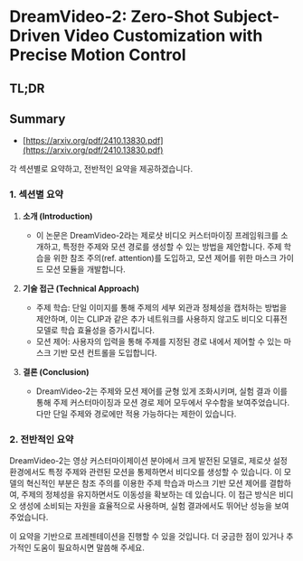 # DreamVideo-2: Zero-Shot Subject-Driven Video Customization with Precise Motion Control
## TL;DR
## Summary
- [https://arxiv.org/pdf/2410.13830.pdf](https://arxiv.org/pdf/2410.13830.pdf)

각 섹션별로 요약하고, 전반적인 요약을 제공하겠습니다.

### 1. 섹션별 요약
1. **소개 (Introduction)**
   - 이 논문은 DreamVideo-2라는 제로샷 비디오 커스터마이징 프레임워크를 소개하고, 특정한 주제와 모션 경로를 생성할 수 있는 방법을 제안합니다. 주제 학습을 위한 참조 주의(ref. attention)를 도입하고, 모션 제어를 위한 마스크 가이드 모션 모듈을 개발합니다.

2. **기술 접근 (Technical Approach)**
   - 주제 학습: 단일 이미지를 통해 주제의 세부 외관과 정체성을 캡처하는 방법을 제안하며, 이는 CLIP과 같은 추가 네트워크를 사용하지 않고도 비디오 디퓨전 모델로 학습 효율성을 증가시킵니다.
   - 모션 제어: 사용자의 입력을 통해 주제를 지정된 경로 내에서 제어할 수 있는 마스크 기반 모션 컨트롤을 도입합니다.

3. **결론 (Conclusion)**
   - DreamVideo-2는 주제와 모션 제어를 균형 있게 조화시키며, 실험 결과 이를 통해 주제 커스터마이징과 모션 경로 제어 모두에서 우수함을 보여주었습니다. 다만 단일 주제와 경로에만 적용 가능하다는 제한이 있습니다.

### 2. 전반적인 요약
DreamVideo-2는 영상 커스터마이제이션 분야에서 크게 발전된 모델로, 제로샷 설정 환경에서도 특정 주제와 관련된 모션을 통제하면서 비디오를 생성할 수 있습니다. 이 모델의 혁신적인 부분은 참조 주의를 이용한 주제 학습과 마스크 기반 모션 제어를 결합하여, 주제의 정체성을 유지하면서도 이동성을 확보하는 데 있습니다. 이 접근 방식은 비디오 생성에 소비되는 자원을 효율적으로 사용하며, 실험 결과에서도 뛰어난 성능을 보여주었습니다.

이 요약을 기반으로 프레젠테이션을 진행할 수 있을 것입니다. 더 궁금한 점이 있거나 추가적인 도움이 필요하시면 말씀해 주세요.